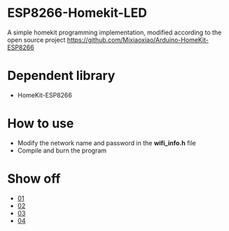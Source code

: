 # ESP8266-Homekit-LED
A simple homekit programming implementation, modified according to the open source project https://github.com/Mixiaoxiao/Arduino-HomeKit-ESP8266
# Dependent library
- HomeKit-ESP8266
# How to use
- Modify the network name and password in the **wifi_info.h** file
- Compile and burn the program
# Show off
- [01](./pic/01.PNG)
- [02](./pic/02.PNG)
- [03](./pic/03.PNG)
- [04](./pic/04.PNG)
